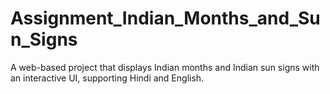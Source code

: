 # Assignment_Indian_Months_and_Sun_Signs
A web-based project that displays Indian months and Indian sun signs with an interactive UI, supporting Hindi and English.
